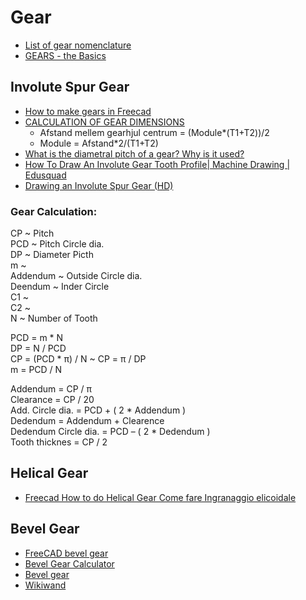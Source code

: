 





# Gear
* [List of gear nomenclature](https://en.wikipedia.org/wiki/List_of_gear_nomenclature#Pitch_cone)
* [GEARS - the Basics](https://www.youtube.com/watch?v=uz436Ixbl-I)

## Involute Spur Gear
* [How to make gears in Freecad](https://www.youtube.com/watch?v=8VNhTrnFMfE)
* [CALCULATION OF GEAR DIMENSIONS](https://khkgears.net/new/gear_knowledge/gear_technical_reference/calculation_gear_dimensions.html)
  * Afstand mellem gearhjul centrum = (Module*(T1+T2))/2 
  * Module = Afstand*2/(T1+T2)
* [What is the diametral pitch of a gear? Why is it used?](https://www.quora.com/What-is-the-diametral-pitch-of-a-gear-Why-is-it-used)
* [How To Draw An Involute Gear Tooth Profile| Machine Drawing | Edusquad](https://www.youtube.com/watch?v=nQOdjP6KO54)
* [Drawing an Involute Spur Gear (HD)](https://www.youtube.com/watch?v=ZazlkIwEbpM)

### Gear Calculation:
CP 	~ Pitch  
PCD ~ Pitch Circle dia.  
DP	~ Diameter Picth  
m	~  
Addendum ~ Outside Circle dia.  
Deendum	~ Inder Circle   
C1	~  
C2	~  
N 	~ Number of Tooth  

PCD 	= m * N   
DP	= N / PCD  
CP	= (PCD * π) / N  ~  CP =  π / DP  
m	= PCD / N  
  
Addendum	= CP / π  
Clearance	= CP / 20  
Add. Circle dia.	= PCD + ( 2 * Addendum )  
Dedendum	= Addendum + Clearence	  
Dedendum Circle dia.	= PCD – ( 2 * Dedendum )  
Tooth thicknes	= CP / 2  

## Helical Gear
* [Freecad How to do Helical Gear Come fare Ingranaggio elicoidale](https://www.youtube.com/watch?v=YKH0BEwpUgM&t=183s)
  
## Bevel Gear
* [FreeCAD bevel gear](https://www.youtube.com/watch?v=caD9KSpn1Yw&t=27s)
* [Bevel Gear Calculator](https://www.daycounter.com/Calculators/Bevel-Gear-Calculator.phtml)
* [Bevel gear](https://en.wikipedia.org/wiki/Bevel_gear)
* [Wikiwand](https://www.wikiwand.com/en/Gear#/Bevel)